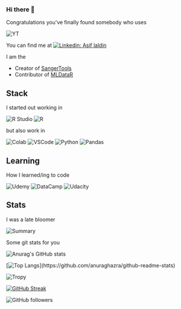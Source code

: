 ### Hi there 👋
Congratulations you've finally found somebody who uses

![YT](https://img.shields.io/badge/YouTube_Music-FF0000?style=for-the-badge&logo=youtube-music&logoColor=white)
<!--
**ald0405/ald0405** is a ✨ _special_ ✨ repository because its `README.md` (this file) appears on your GitHub profile.



Here are some ideas to get you started:

- 🔭 I’m currently working on ...
- 🌱 I’m currently learning ...
- 👯 I’m looking to collaborate on ...
- 🤔 I’m looking for help with ...
- 💬 Ask me about ...
- 📫 How to reach me: ...
- 😄 Pronouns: ...
- ⚡ Fun fact: ...
-->


You can find me at [![Linkedin: Asif laldin](https://img.shields.io/badge/-Asif_Laldin-blue?style=flat-square&logo=Linkedin&logoColor=white&link=https://www.linkedin.com/in/asiflaldin/)](https://www.linkedin.com/in/asiflaldin/)

I am the 
* Creator of [SangerTools](https://github.com/ald0405/SangerTools)
* Contributor of [MLDataR](https://github.com/ald0405/MLDataR)

## Stack

I started out working in 

![R Studio](https://img.shields.io/badge/RStudio-75AADB?style=for-the-badge&logo=RStudio&logoColor=white)
![R](https://img.shields.io/badge/R-276DC3?style=for-the-badge&logo=r&logoColor=white)


but also work in 

![Colab](https://img.shields.io/badge/Colab-F9AB00?style=for-the-badge&logo=googlecolab&color=525252)
![VSCode](https://img.shields.io/badge/VSCode-0078D4?style=for-the-badge&logo=visual%20studio%20code&logoColor=white)
![Python](https://img.shields.io/badge/Python-FFD43B?style=for-the-badge&logo=python&logoColor=white)
![Pandas](https://img.shields.io/badge/Pandas-2C2D72?style=for-the-badge&logo=pandas&logoColor=white)

## Learning 

How I learned/ing to code 

![Udemy](https://img.shields.io/badge/Udemy-EC5252?style=for-the-badge&logo=Udemy&logoColor=white)
![DataCamp](https://img.shields.io/badge/Datacamp-05192D?style=for-the-badge&logo=datacamp&logoColor=65FF8F)
![Udacity](https://img.shields.io/badge/Udacity-grey?style=for-the-badge&logo=udacity&logoColor=#5FCFEE)

## Stats

I was a late bloomer



![Summary](https://github-profile-summary-cards.vercel.app/api/cards/profile-details?username=ald0405&theme=vue)

Some git stats for you

<!--Themes: dark, radical, merko, gruvbox, tokyonight, onedark, cobalt, synthwave, highcontrast, dracula -->
  
![Anurag's GitHub stats](https://github-readme-stats.vercel.app/api?username=ald0405&show_icons=true&theme=dracula&title_color='#6272a4')

<!--[![Top Langs](https://github-readme-stats.vercel.app/api/top-langs/?username=anuraghazra&langs_count=8)](https://github.com/anuraghazra/github-readme-stats)-->
<!--[![Top Langs](https://github-readme-stats.vercel.app/api/top-langs/?username=anuraghazra&hide=javascript,html)](https://github.com/anuraghazra/github-readme-stats) -->
[![Top Langs](https://github-readme-stats.vercel.app/api/top-langs/?username=ald0405&hide=javascript,html,css,tex&theme=dracula&title_color='#6272a4')](https://github.com/anuraghazra/github-readme-stats)

![Tropy](https://github-profile-trophy.vercel.app/?username=ald0405)


[![GitHub Streak](https://streak-stats.demolab.com?user=ald0405&theme=dracula)](https://git.io/streak-stats)





![GitHub followers](https://img.shields.io/github/followers/ald0405?label=Follow&style=social)

